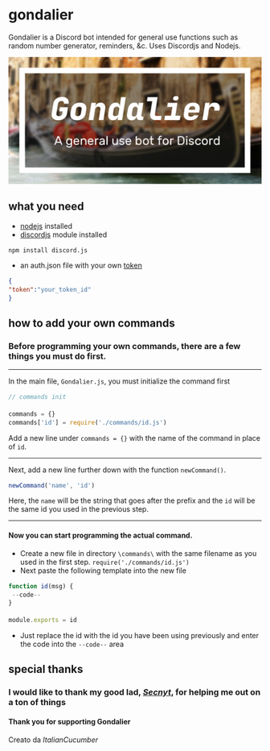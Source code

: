 # gondalier

Gondalier is a Discord bot intended for general use functions such as random number generator, reminders, &amp;c. Uses Discordjs and Nodejs.

![png](gondalier.png)

## what you need
* [nodejs](https://nodejs.org/en/) installed
* [discordjs](https://discord.js.org) module installed
```
npm install discord.js
```
* an auth.json file with your own [token](https://discord.com/developers/applications)
```json
{
"token":"your_token_id"
}
```

## how to add your own commands

### Before programming your own commands, there are a few things you must do first.

** **

In the main file, `Gondalier.js`, you must initialize the command first
```js
// commands init

commands = {}
commands['id'] = require('./commands/id.js')
```
Add a new line under `commands = {}` with the name of the command in place of `id`.

** **

Next, add a new line further down with the function `newCommand()`.
```js
newCommand('name', 'id')
```
Here, the `name` will be the string that goes after the prefix and the `id` will be the same id you used in the previous step.

** **

#### Now you can start programming the actual command.
- Create a new file in directory `\commands\` with the same filename as you used in the first step. `require('./commands/id.js')`
- Next paste the following template into the new file
```js
function id(msg) {
 --code--
}

module.exports = id
```
- Just replace the id with the id you have been using previously and enter the code into the `--code--` area

## special thanks

### I would like to thank my good lad, [*Secnyt*](https://github.com/secnyt), for helping me out on a ton of things

#### Thank you for supporting Gondalier

Creato da *ItalianCucumber*

